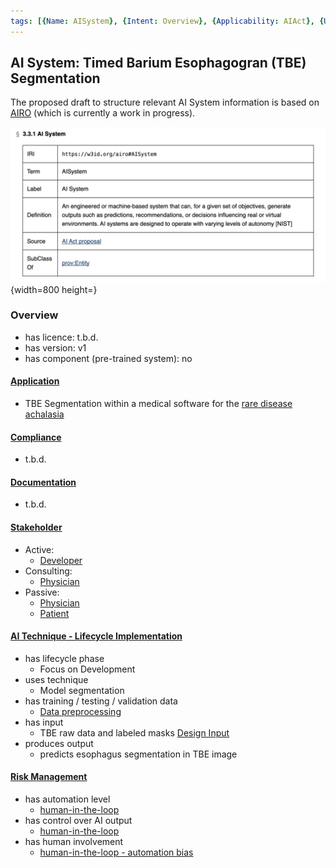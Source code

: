 ```yaml
---
tags: [{Name: AISystem}, {Intent: Overview}, {Applicability: AIAct}, {Usage Example: default_highrisk}]
---
```


## AI System: Timed Barium Esophagogran (TBE) Segmentation

The proposed draft to structure relevant AI System information is based on [AIRO](https://delaramglp.github.io/airo/) (which is currently a work in progress).


![AI System](<../../../imgs/AI System/AI System.png>){width=800 height=}


### Overview

- has licence: t.b.d.
- has version: v1
- has component (pre-trained system): no

#### [Application](Application/TBE_Segmentation.md)
- TBE Segmentation within a medical software for the [rare disease achalasia](./Application/DomainKnowledge/Achalasia.md)

#### [Compliance](Compliance/Compliance_(TBESegmentation).md)
- t.b.d.

#### [Documentation](Documentation/Documentation_(TBESegmentation).md)
- t.b.d.

#### [Stakeholder](Stakeholder/Stakeholder_(TBESegmentation).md)
- Active:
    - [Developer](./Stakeholder/1_Active/Developer_(ActiveStakeholder).md)
- Consulting:
    - [Physician](./Stakeholder/2_Consulting/Physician_(ConsultingStakeholder).md)
- Passive:
    - [Physician](./Stakeholder/3_Passive/Physician_(PassiveStakeholder).md)
    - [Patient](./Stakeholder/3_Passive/Patient_(PassiveStakeholder).md)

#### [AI Technique - Lifecycle Implementation](../2_Lifecycle/AI_Lifecycle.md)
- has lifecycle phase
    - Focus on Development
- uses technique
    - Model segmentation
- has training / testing / validation data
    - [Data preprocessing]()
- has input
    - TBE raw data and labeled masks [Design Input]()
- produces output
    - predicts esophagus segmentation in TBE image

#### [Risk Management](../3_RiskManagement/AI_RiskManagement_(TBE_Segmentation).md)
- has automation level
    - [human-in-the-loop](../3_RiskManagement/1_HumanAgencyOversight/HumanAgencyOversight_(TBE_Segmentation).md)
- has control over AI output
    - [human-in-the-loop](../3_RiskManagement/1_HumanAgencyOversight/HumanAgencyOversight_(TBE_Segmentation).md)
- has human involvement
    - [human-in-the-loop - automation bias](../3_RiskManagement/1_HumanAgencyOversight/HumanOversight/AutomationBias_(TBE_Segmentation).md)